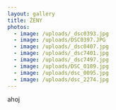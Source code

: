 ```yaml
---
layout: gallery
title: ŽENY
photos:
  - image: /uploads/_dsc0393.jpg
  - image: /uploads/DSC0397.JPG
  - image: /uploads/_dsc0407.jpg
  - image: /uploads/_dsc7401.jpg
  - image: /uploads/_dsc7497.jpg
  - image: /uploads/DSC_0189.jpg
  - image: /uploads/dsc_0095.jpg
  - image: /uploads/dsc_2274.jpg
---
```

ahoj
